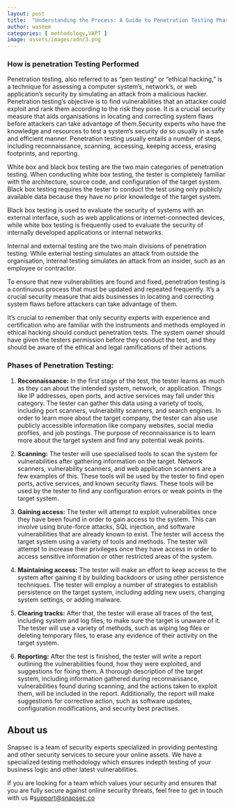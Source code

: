 ```yaml
---
layout: post
title:  "Understanding the Process: A Guide to Penetration Testing Phases"
author: waseem
categories: [ methodology,VAPT ]
image: assets/images/adn/3.png
---
```



### How is penetration Testing Performed

Penetration testing, also referred to as “pen testing” or “ethical hacking,” is a technique for assessing a computer system’s, network’s, or web application’s security by simulating an attack from a malicious hacker. Penetration testing’s objective is to find vulnerabilities that an attacker could exploit and rank them according to the risk they pose. It is a crucial security measure that aids organisations in locating and correcting system flaws before attackers can take advantage of them.Security experts who have the knowledge and resources to test a system’s security do so usually in a safe and efficient manner. Penetration testing usually entails a number of steps, including reconnaissance, scanning, accessing, keeping access, erasing footprints, and reporting.

White box and black box testing are the two main categories of penetration testing. When conducting white box testing, the tester is completely familiar with the architecture, source code, and configuration of the target system. Black box testing requires the tester to conduct the test using only publicly available data because they have no prior knowledge of the target system.

Black box testing is used to evaluate the security of systems with an external interface, such as web applications or internet-connected devices, while white box testing is frequently used to evaluate the security of internally developed applications or internal networks.

Internal and external testing are the two main divisions of penetration testing. While external testing simulates an attack from outside the organisation, internal testing simulates an attack from an insider, such as an employee or contractor.

To ensure that new vulnerabilities are found and fixed, penetration testing is a continuous process that must be updated and repeated frequently. It’s a crucial security measure that aids businesses in locating and correcting system flaws before attackers can take advantage of them.

It’s crucial to remember that only security experts with experience and certification who are familiar with the instruments and methods employed in ethical hacking should conduct penetration tests. The system owner should have given the testers permission before they conduct the test, and they should be aware of the ethical and legal ramifications of their actions.


### Phases of Penetration Testing:

1. **Reconnaissance:** In the first stage of the test, the tester learns as much as they can about the intended system, network, or application. Things like IP addresses, open ports, and active services may fall under this category. The tester can gather this data using a variety of tools, including port scanners, vulnerability scanners, and search engines. In order to learn more about the target company, the tester can also use publicly accessible information like company websites, social media profiles, and job postings. The purpose of reconnaissance is to learn more about the target system and find any potential weak points.

2. **Scanning:** The tester will use specialised tools to scan the system for vulnerabilities after gathering information on the target. Network scanners, vulnerability scanners, and web application scanners are a few examples of this. These tools will be used by the tester to find open ports, active services, and known security flaws. These tools will be used by the tester to find any configuration errors or weak points in the target system.

3. **Gaining access:** The tester will attempt to exploit vulnerabilities once they have been found in order to gain access to the system. This can involve using brute-force attacks, SQL injection, and software vulnerabilities that are already known to exist. The tester will access the target system using a variety of tools and methods. The tester will attempt to increase their privileges once they have access in order to access sensitive information or other restricted areas of the system.

4. **Maintaining access:** The tester will make an effort to keep access to the system after gaining it by building backdoors or using other persistence techniques. The tester will employ a number of strategies to establish persistence on the target system, including adding new users, changing system settings, or adding malware.

5. **Clearing tracks:** After that, the tester will erase all traces of the test, including system and log files, to make sure the target is unaware of it. The tester will use a variety of methods, such as wiping log files or deleting temporary files, to erase any evidence of their activity on the target system.

6. **Reporting:** After the test is finished, the tester will write a report outlining the vulnerabilities found, how they were exploited, and suggestions for fixing them. A thorough description of the target system, including information gathered during reconnaissance, vulnerabilities found during scanning, and the actions taken to exploit them, will be included in the report. Additionally, the report will make suggestions for corrective action, such as software updates, configuration modifications, and security best practises.




## About us
Snapsec is a team of security experts specialized in providing pentesting and other security services to secure your online assets. We have a specialized testing methodology which ensures indepth testing of your business logic and other latest vulnerabilities.

If you are looking for a team which values your security and ensures that you are fully secure against online security threats, feel free to get in touch with us #support@snapsec.co
